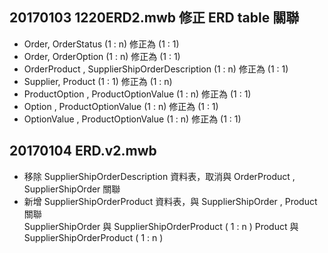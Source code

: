 ## 20170103 1220ERD2.mwb 修正 ERD table 關聯
- Order, OrderStatus (1 : n) 修正為 (1 : 1)
- Order, OrderOption (1 : n) 修正為 (1 : 1)
- OrderProduct , SupplierShipOrderDescription (1 : n) 修正為 (1 : 1)
- Supplier, Product (1 : 1) 修正為 (1 : n)
- ProductOption , ProductOptionValue (1 : n) 修正為 (1 : 1)
- Option , ProductOptionValue (1 : n) 修正為 (1 : 1)
- OptionValue , ProductOptionValue (1 : n) 修正為 (1 : 1)

## 20170104 ERD.v2.mwb
- 移除 SupplierShipOrderDescription 資料表，取消與 OrderProduct , SupplierShipOrder 關聯
- 新增 SupplierShipOrderProduct 資料表，與 SupplierShipOrder , Product 關聯  
  SupplierShipOrder 與 SupplierShipOrderProduct ( 1 : n )
  Product 與 SupplierShipOrderProduct ( 1 : n )
